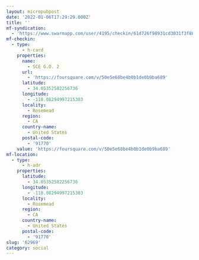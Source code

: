 ```yaml
---
layout: micropubpost
date: '2022-01-06T17:29:29.000Z'
title: ''
mf-syndication:
  - 'https://www.swarmapp.com/user/4195/checkin/61d726f98931cd3031f3f882'
mf-checkin:
  - type:
      - h-card
    properties:
      name:
        - SCE G.O. 2
      url:
        - 'https://foursquare.com/v/50e5e68be4b0b1de0b9ba689'
      latitude:
        - 34.05352582256736
      longitude:
        - -118.08294997215303
      locality:
        - Rosemead
      region:
        - CA
      country-name:
        - United States
      postal-code:
        - '91770'
    value: 'https://foursquare.com/v/50e5e68be4b0b1de0b9ba689'
mf-location:
  - type:
      - h-adr
    properties:
      latitude:
        - 34.05352582256736
      longitude:
        - -118.08294997215303
      locality:
        - Rosemead
      region:
        - CA
      country-name:
        - United States
      postal-code:
        - '91770'
slug: '62969'
category: social
---
```


